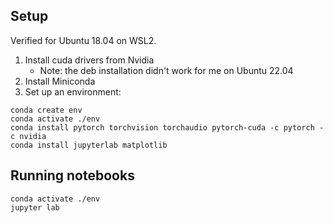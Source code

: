 ## Setup

Verified for Ubuntu 18.04 on WSL2. 

1. Install cuda drivers from Nvidia
    * Note: the deb installation didn't work for me on Ubuntu 22.04
2. Install Miniconda
3. Set up an environment:
```
conda create env
conda activate ./env
conda install pytorch torchvision torchaudio pytorch-cuda -c pytorch -c nvidia
conda install jupyterlab matplotlib
```

## Running notebooks

```
conda activate ./env
jupyter lab
```


